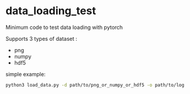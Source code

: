 # data_loading_test
Minimum code to test data loading with pytorch

Supports 3 types of dataset :
- png
- numpy
- hdf5

simple example:
```bash
python3 load_data.py -d path/to/png_or_numpy_or_hdf5 -o path/to/log
```
